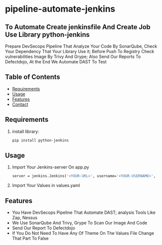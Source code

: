 # pipeline-automate-jenkins
## To Automate Create jenkinsfile And Create Job Use Library python-jenkins
Prepare DevSecops Pipeline That Analyze Your Code By SonarQube, Check Your Dependency That Your Library Use it; Before Push To Registry Check vulnerabilities Image By Trivy And Grype; Also Send Our Reports To Defectdojo, At the End We Automate DAST To Test 
## Table of Contents
- [Requirements](#requirements)
- [Usage](#usage)
- [Features](#features)
- [Contact](#contact)
## Requirements
1. install library:
    ```bash
    pip install python-jenkins
    ```
## Usage
1. Import Your Jenkins-server On app.py
    ```bash
    server = jenkins.Jenkins('<YOUR-URL>', username='<YOUR-USERNAME>', password='<YOUR-PASSWORD>')
    ```
2. Import Your Values in values.yaml

## Features
-  You Have DevSecops Pipeline That Automate DAST; analysis Tools Like Zap, Nessus
-  We Use SonarQube And Trivy, Grype To Scan Our Image And Code
-  Send Our Report To Defectdojo
-  If You Do Not Need To Have Any Of Theme  On The Values File Change That Part To False
